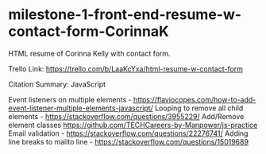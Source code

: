 # milestone-1-front-end-resume-w-contact-form-CorinnaK

HTML resume of Corinna Kelly with contact form.

Trello Link:
https://trello.com/b/LaaKcYxa/html-resume-w-contact-form

Citation Summary:
JavaScript

Event listeners on multiple elements - https://flaviocopes.com/how-to-add-event-listener-multiple-elements-javascript/
Looping to remove all child elements - https://stackoverflow.com/questions/3955229/
Add/Remove element classes https://github.com/TECHCareers-by-Manpower/js-practice
Email validation - https://stackoverflow.com/questions/22276741/ 
Adding line breaks to mailto line - https://stackoverflow.com/questions/15019689

